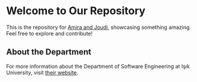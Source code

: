 # Welcome to Our Repository

This is the repository for [Amira and Joudi](https://github.com/amira-joudi/task2.git), showcasing something amazing. Feel free to explore and contribute!

## About the Department

For more information about the Department of Software Engineering at Işık University, visit [their website](https://www.isikun.edu.tr/akademik/muhendislik-fakultesi/bolumler-ve-programlar/bilgisayar-muhendisligi/programlar/lisans-programi/yazilim-muhendisligi).

